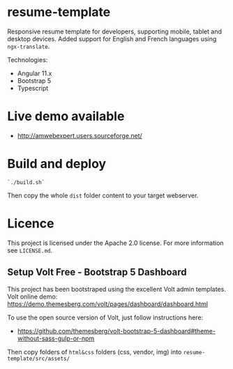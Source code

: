 # resume-template

Responsive resume template for developers, supporting mobile, tablet and desktop devices.
Added support for English and French languages using `ngx-translate`.

Technologies:

- Angular 11.x
- Bootstrap 5
- Typescript

# Live demo available

* http://amwebexpert.users.sourceforge.net/


# Build and deploy

    `./build.sh`

Then copy the whole `dist` folder content to your target webserver.

# Licence

This project is licensed under the Apache 2.0 license. For more information see `LICENSE.md`.

## Setup Volt Free - Bootstrap 5 Dashboard

This project has been bootstraped using the excellent Volt admin templates. Volt online demo: https://demo.themesberg.com/volt/pages/dashboard/dashboard.html

To use the open source version of Volt, just follow instructions here:

* https://github.com/themesberg/volt-bootstrap-5-dashboard#theme-without-sass-gulp-or-npm

Then copy folders of `html&css` folders (css, vendor, img) into `resume-template/src/assets/`
